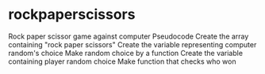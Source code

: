 # rockpaperscissors
Rock paper scissor game against computer
Pseudocode
Create the array containing "rock paper scissors"
Create the variable representing computer random's choice 
Make random choice by a function
Create the variable containing player random choice
Make function that checks who won

